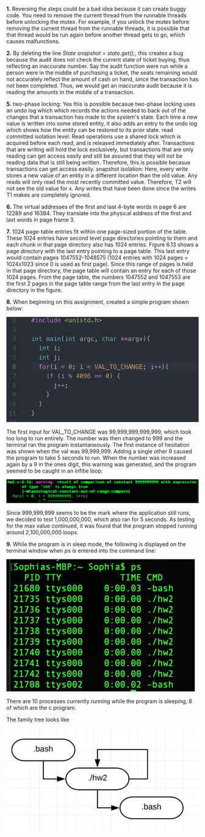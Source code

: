 **1.**
Reversing the steps could be a bad idea because it can create buggy code. You need to remove the current thread from the runnable threads before unlocking the mutex. For example, if you unlock the mutex before removing the current thread from the runnable threads, it is possible that that thread would be run again before another thread gets to go, which causes malfunctions.


**2.**
By deleting the line *State snapshot = state.get();*, this creates a bug because the audit does not check the current state of ticket buying, thus reflecting an inaccurate number. Say the audit function were run while a person were in the middle of purchasing a ticket, the seats remaining would not accurately reflect the amount of cash on hand, since the transaction has not been completed. Thus, we would get an inaccurate audit because it is reading the amounts in the middle of a transaction.

**5.**
two-phase locking: Yes this is possible becasue two-phase locking uses an undo log which which records the actions needed to back out of the changes that a transaction has made to the system's state. Each time a new value is written into some stored entity, it also adds an entry to the undo log which shows how the entity can be restored to its prior state. 
read committed isolation level: Read operations use a shared lock which is acquired before each read, and is released immediately after. Transactions that are writing will hold the lock exclusively, but transactions that are only reading can get access easily and still be assured that they will not be reading data that is still being written. Therefore, this is possible becasue transactions can get access easily. 
snapshot isolation: Here, every write stores a new value of an entity in a different location than the old value. Any reads will only read the most recently committed value. Therefore, T2 will not see the old value for x. Any writes that have been done since the writes T1 makes are completely ignored.

**6.**
The virtual addresses of the first and last 4-byte words in page 6 are 12289 and 16384. They translate into the physical address of the first and last words in page frame 3. 

**7.**
1024 page-table entries fit within one page-sized portion of the table. These 1024 entries have second level page directories pointing to them and each chunk in that page directory also has 1024 entries. Figure 6.13 shows a page directory with the last entry pointing to a page table. This last entry would contain pages 1047552-1048575 (1024 entries with 1024 pages = 1024x1023 since 0 is used as first page). Since this range of pages is held in that page directory, the page table will contain an entry for each of those 1024 pages. From the page table, the numbers 1047552 and 1047553 are the first 2 pages in the page table range from the last entry in the page directory in the figure. 

**8.**
When beginning on this assignment, created a simple program shown below:

![alt text](https://github.com/stprochnow64/CMSI-387-work/blob/master/Homework%202/Screen%20Shot%202019-03-05%20at%206.48.14%20PM.png)

The first input for VAL_TO_CHANGE was 99,999,999,999,999, which took too long to run entirely. The number was then changed to 999 and the terminal ran the program instantaneously. The first instance of hesitation was shown when the val was 99,999,999. Adding a single other 9 caused the program to take 5 seconds to run. When the number was increased again by a 9 in the ones digit, this warning was generated, and the program seemed to be caught in an infitie loop:

![alt text](https://github.com/stprochnow64/CMSI-387-work/blob/master/Homework%202/Screen%20Shot%202019-03-05%20at%206.51.34%20PM.png)

Since 999,999,999 seems to be the mark where the application still runs, we decided to test 1,000,000,000, which also ran for 5 seconds. As testing for the max value continued, it was found that the program stopped running around 2,100,000,000 loops.

**9.**
While the program is in sleep mode, the following is displayed on the terminal window when *ps* is entered into the command line: 

![alt text](https://github.com/stprochnow64/CMSI-387-work/blob/master/Homework%202/Screen%20Shot%202019-03-04%20at%2010.40.26%20PM.png)

There are 10 processes currently running while the program is sleeping, 8 of which are the c program. 

The family tree looks like

![alt text](https://github.com/stprochnow64/CMSI-387-work/blob/master/Homework%202/Screen%20Shot%202019-03-07%20at%2011.47.31%20AM.png)
